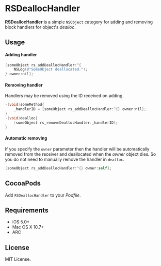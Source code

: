 
# RSDeallocHandler

**RSDeallocHandler** is a simple `NSObject` category for adding and removing block handlers for object's _dealloc_.

## Usage

#### Adding handler
```objective-c
[someObject rs_addDeallocHandler:^{
    NSLog(@"SomeObject deallocated.");
} owner:nil];
```

#### Removing handler
Handlers may be removed using the ID received on adding.
```objective-c
-(void)someMethod{
    _handlerID = [someObject rs_addDeallocHandler:^{} owner:nil];
}
-(void)dealloc{
    [someObject rs_removeDeallocHandler:_handlerID];
}

```

#### Automatic removing
If you specify the `owner` parameter then the handler will be automatically removed from the receiver and deallocated when the _owner_ object dies. So you do not need to manually remove the handler in `dealloc`.
```objective-c
[someObject rs_addDeallocHandler:^{} owner:self];
```

## CocoaPods
Add `RSDeallocHandler` to your _Podfile_.

## Requirements
* iOS 5.0+
* Mac OS X 10.7+
* ARC

## License
MIT License.
